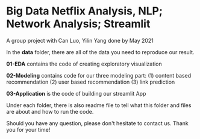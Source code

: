 # Big Data Netflix Analysis, NLP; Network Analysis; Streamlit 

A group project with Can Luo, Yilin Yang done by May 2021
 
 In the **data** folder, there are all of the data you need to reproduce our result.
 
 **01-EDA** contains the code of creating exploratory visualization
 
 **02-Modeling** contains code for our three modeling part: (1) content based recommendation (2) user based recommendation (3) link prediction
 
 **03-Application** is the code of building our streamlit App
 
 
 Under each folder, there is also readme file to tell what this folder and files are about and how to run the code.
 
 Should you have any question, please don't hesitate to contact us. Thank you for your time!
